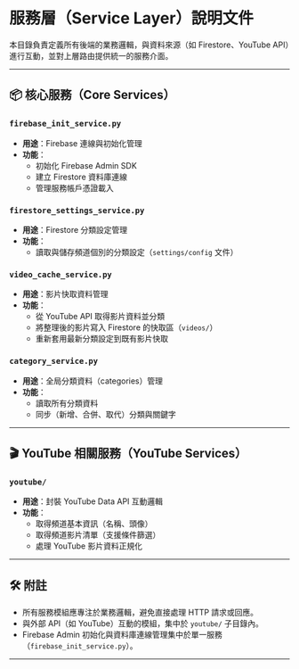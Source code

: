 # 服務層（Service Layer）說明文件

本目錄負責定義所有後端的業務邏輯，與資料來源（如 Firestore、YouTube API）進行互動，並對上層路由提供統一的服務介面。

---

## 📦 核心服務（Core Services）

### `firebase_init_service.py`
- **用途**：Firebase 連線與初始化管理
- **功能**：
  - 初始化 Firebase Admin SDK
  - 建立 Firestore 資料庫連線
  - 管理服務帳戶憑證載入

### `firestore_settings_service.py`
- **用途**：Firestore 分類設定管理
- **功能**：
  - 讀取與儲存頻道個別的分類設定（`settings/config` 文件）

### `video_cache_service.py`
- **用途**：影片快取資料管理
- **功能**：
  - 從 YouTube API 取得影片資料並分類
  - 將整理後的影片寫入 Firestore 的快取區（`videos/`）
  - 重新套用最新分類設定到既有影片快取

### `category_service.py`
- **用途**：全局分類資料（categories）管理
- **功能**：
  - 讀取所有分類資料
  - 同步（新增、合併、取代）分類與關鍵字

---

## 🎬 YouTube 相關服務（YouTube Services）

### `youtube/`
- **用途**：封裝 YouTube Data API 互動邏輯
- **功能**：
  - 取得頻道基本資訊（名稱、頭像）
  - 取得頻道影片清單（支援條件篩選）
  - 處理 YouTube 影片資料正規化

---

## 🛠️ 附註

- 所有服務模組應專注於業務邏輯，避免直接處理 HTTP 請求或回應。
- 與外部 API（如 YouTube）互動的模組，集中於 `youtube/` 子目錄內。
- Firebase Admin 初始化與資料庫連線管理集中於單一服務（`firebase_init_service.py`）。

---
